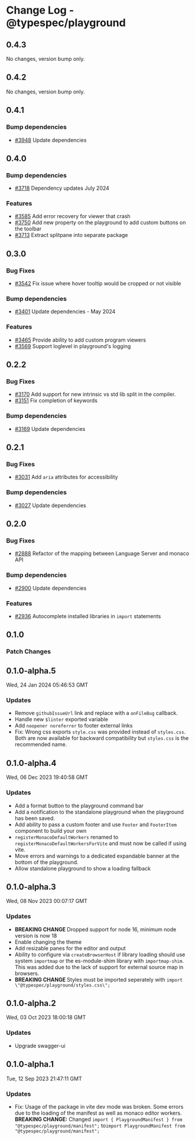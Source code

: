 # Change Log - @typespec/playground

## 0.4.3

No changes, version bump only.

## 0.4.2

No changes, version bump only.

## 0.4.1

### Bump dependencies

- [#3948](https://github.com/microsoft/typespec/pull/3948) Update dependencies


## 0.4.0

### Bump dependencies

- [#3718](https://github.com/microsoft/typespec/pull/3718) Dependency updates July 2024

### Features

- [#3585](https://github.com/microsoft/typespec/pull/3585) Add error recovery for viewer that crash
- [#3750](https://github.com/microsoft/typespec/pull/3750) Add new property on the playground to add custom buttons on the toolbar
- [#3713](https://github.com/microsoft/typespec/pull/3713) Extract splitpane into separate package


## 0.3.0

### Bug Fixes

- [#3542](https://github.com/microsoft/typespec/pull/3542) Fix issue where hover tooltip would be cropped or not visible

### Bump dependencies

- [#3401](https://github.com/microsoft/typespec/pull/3401) Update dependencies - May 2024

### Features

- [#3465](https://github.com/microsoft/typespec/pull/3465) Provide ability to add custom program viewers
- [#3569](https://github.com/microsoft/typespec/pull/3569) Support loglevel in playground's logging


## 0.2.2

### Bug Fixes

- [#3170](https://github.com/microsoft/typespec/pull/3170) Add support for new intrinsic vs std lib split in the compiler.
- [#3151](https://github.com/microsoft/typespec/pull/3151) Fix completion of keywords

### Bump dependencies

- [#3169](https://github.com/microsoft/typespec/pull/3169) Update dependencies


## 0.2.1

### Bug Fixes

- [#3031](https://github.com/microsoft/typespec/pull/3031) Add `aria` attributes for accessibility

### Bump dependencies

- [#3027](https://github.com/microsoft/typespec/pull/3027) Update dependencies


## 0.2.0

### Bug Fixes

- [#2888](https://github.com/microsoft/typespec/pull/2888) Refactor of the mapping between Language Server and monaco API

### Bump dependencies

- [#2900](https://github.com/microsoft/typespec/pull/2900) Update dependencies

### Features

- [#2936](https://github.com/microsoft/typespec/pull/2936) Autocomplete installed libraries in `import` statements


## 0.1.0

### Patch Changes



## 0.1.0-alpha.5

Wed, 24 Jan 2024 05:46:53 GMT

### Updates

- Remove `githubIssueUrl` link and replace with a `onFileBug` callback.
- Handle new `$linter` exported variable
- Add `noopener noreferrer` to footer external links
- Fix: Wrong css exports `style.css` was provided instead of `styles.css`. Both are now available for backward compatibility but `styles.css` is the recommended name.

## 0.1.0-alpha.4

Wed, 06 Dec 2023 19:40:58 GMT

### Updates

- Add a format button to the playground command bar
- Add a notification to the standalone playground when the playground has been saved.
- Add ability to pass a custom footer and use `Footer` and `FooterItem` component to build your own
- `registerMonacoDefaultWorkers` renamed to `registerMonacoDefaultWorkersForVite` and must now be called if using vite.
- Move errors and warnings to a dedicated expandable banner at the bottom of the playground.
- Allow standalone playground to show a loading fallback

## 0.1.0-alpha.3

Wed, 08 Nov 2023 00:07:17 GMT

### Updates

- **BREAKING CHANGE** Dropped support for node 16, minimum node version is now 18
- Enable changing the theme
- Add resizable panes for the editor and output
- Ability to configure via `createBrowserHost` if library loading should use system `importmap` or the es-module-shim library with `importmap-shim`. This was added due to the lack of support for external source map in browsers.
- **BREAKING CHANGE** Styles must be imported seperately with `import \"@typespec/playground/styles.css\";`

## 0.1.0-alpha.2

Wed, 03 Oct 2023 18:00:18 GMT

### Updates

- Upgrade swagger-ui

## 0.1.0-alpha.1

Tue, 12 Sep 2023 21:47:11 GMT

### Updates

- Fix: Usage of the package in vite dev mode was broken. Some errors due to the loading of the manifest as well as monaco editor workers.
  **BREAKING CHANGE:** Changed `import { PlaygroundManifest } from "@typespec/playground/manifest";` to`import PlaygroundManifest from "@typespec/playground/manifest";`
